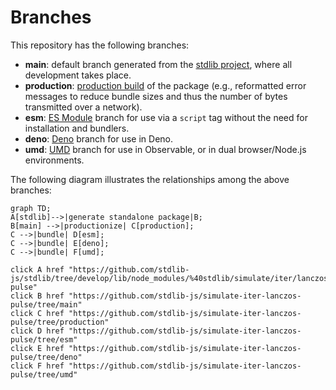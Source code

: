 <!--

@license Apache-2.0

Copyright (c) 2022 The Stdlib Authors.

Licensed under the Apache License, Version 2.0 (the "License");
you may not use this file except in compliance with the License.
You may obtain a copy of the License at

    http://www.apache.org/licenses/LICENSE-2.0

Unless required by applicable law or agreed to in writing, software
distributed under the License is distributed on an "AS IS" BASIS,
WITHOUT WARRANTIES OR CONDITIONS OF ANY KIND, either express or implied.
See the License for the specific language governing permissions and
limitations under the License.

-->

# Branches

This repository has the following branches:

-   **main**: default branch generated from the [stdlib project][stdlib-url], where all development takes place.
-   **production**: [production build][production-url] of the package (e.g., reformatted error messages to reduce bundle sizes and thus the number of bytes transmitted over a network).
-   **esm**: [ES Module][esm-url] branch for use via a `script` tag without the need for installation and bundlers.
-   **deno**: [Deno][deno-url] branch for use in Deno.
-   **umd**: [UMD][umd-url] branch for use in Observable, or in dual browser/Node.js environments.

The following diagram illustrates the relationships among the above branches:

```mermaid
graph TD;
A[stdlib]-->|generate standalone package|B;
B[main] -->|productionize| C[production];
C -->|bundle| D[esm];
C -->|bundle| E[deno];
C -->|bundle| F[umd];

click A href "https://github.com/stdlib-js/stdlib/tree/develop/lib/node_modules/%40stdlib/simulate/iter/lanczos-pulse"
click B href "https://github.com/stdlib-js/simulate-iter-lanczos-pulse/tree/main"
click C href "https://github.com/stdlib-js/simulate-iter-lanczos-pulse/tree/production"
click D href "https://github.com/stdlib-js/simulate-iter-lanczos-pulse/tree/esm"
click E href "https://github.com/stdlib-js/simulate-iter-lanczos-pulse/tree/deno"
click F href "https://github.com/stdlib-js/simulate-iter-lanczos-pulse/tree/umd"
```

[stdlib-url]: https://github.com/stdlib-js/stdlib/tree/develop/lib/node_modules/%40stdlib/simulate/iter/lanczos-pulse
[production-url]: https://github.com/stdlib-js/simulate-iter-lanczos-pulse/tree/production
[deno-url]: https://github.com/stdlib-js/simulate-iter-lanczos-pulse/tree/deno
[umd-url]: https://github.com/stdlib-js/simulate-iter-lanczos-pulse/tree/umd
[esm-url]: https://github.com/stdlib-js/simulate-iter-lanczos-pulse/tree/esm
